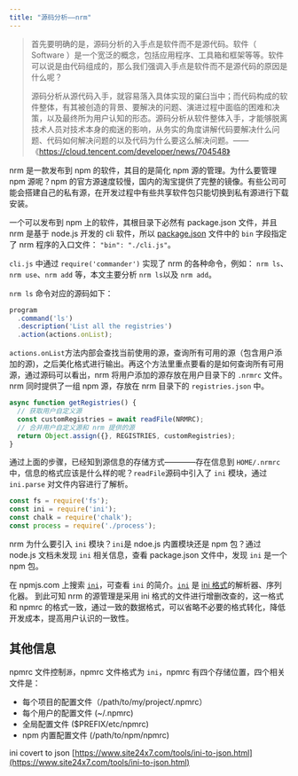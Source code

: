 ```yaml
---
title: "源码分析——nrm"
---
```


> 首先要明确的是，源码分析的入手点是软件而不是源代码。软件（ Software ）是一个宽泛的概念，包括应用程序、工具箱和框架等等。软件可以说是由代码组成的，那么我们强调入手点是软件而不是源代码的原因是什么呢？
>
> 源码分析从源代码入手，就容易落入具体实现的窠臼当中；而代码构成的软件整体，有其被创造的背景、要解决的问题、演进过程中面临的困难和决策，以及最终所为用户认知的形态。源码分析从软件整体入手，才能够脱离技术人员对技术本身的痴迷的影响，从务实的角度讲解代码要解决什么问题、代码如何解决问题的以及代码为什么要这么解决问题。——《https://cloud.tencent.com/developer/news/704548》

nrm 是一款发布到 npm 的软件，其目的是简化 npm 源的管理。为什么要管理 npm 源呢？npm 的官方源速度较慢，国内的淘宝提供了完整的镜像。有些公司可能会搭建自己的私有源，在开发过程中有些共享软件包只能切换到私有源进行下载安装。

一个可以发布到 npm 上的软件，其根目录下必然有 package.json 文件，并且 nrm 是基于 node.js 开发的 cli 软件，所以 [package.json](https://docs.npmjs.com/cli/v8/configuring-npm/package-json#main) 文件中的 `bin` 字段指定了 nrm 程序的入口文件： `"bin": "./cli.js"`。

`cli.js` 中通过 `require('commander')` 实现了 nrm 的各种命令，例如： `nrm ls`、`nrm use`、`nrm add` 等，本文主要分析 `nrm ls`以及 `nrm add`。

`nrm ls` 命令对应的源码如下：

```js
program
  .command('ls')
  .description('List all the registries')
  .action(actions.onList);
```
`actions.onList`方法内部会查找当前使用的源，查询所有可用的源（包含用户添加的源)，之后美化格式进行输出。再这个方法里重点要看的是如何查询所有可用源，通过源码可以看出，nrm 将用户添加的源存放在用户目录下的 `.nrmrc` 文件。nrm 同时提供了一组 npm 源，存放在 nrm 目录下的 `registries.json` 中。

```js
async function getRegistries() {
  // 获取用户自定义源
  const customRegistries = await readFile(NRMRC);
  // 合并用户自定义源和 nrm 提供的源
  return Object.assign({}, REGISTRIES, customRegistries);
}
```

通过上面的步骤，已经知到源信息的存储方式————存在信息到 `HOME/.nrmrc` 中，信息的格式应该是什么样的呢？`readFile`源码中引入了 `ini` 模块，通过 `ini.parse` 对文件内容进行了解析。
```js
const fs = require('fs');
const ini = require('ini');
const chalk = require('chalk');
const process = require('./process');
```
nrm 为什么要引入 `ini` 模块？`ini`是 ndoe.js 内置模块还是 npm 包？通过 node.js 文档未发现 `ini` 相关信息，查看 package.json 文件中，发现 `ini` 是一个 npm 包。

在 npmjs.com 上搜索 [`ini`](https://www.npmjs.com/package/ini)，可查看 `ini` 的简介。[`ini`](https://github.com/npm/ini) 是 [ini 格式](https://en.wikipedia.org/wiki/INI_file)的解析器、序列化器。 到此可知 nrm 的源管理是采用 ini 格式的文件进行增删改查的，这一格式和 npmrc 的格式一致，通过一致的数据格式，可以省略不必要的格式转化，降低开发成本，提高用户认识的一致性。


## 其他信息
npmrc 文件控制`源`，npmrc 文件格式为 `ini`，npmrc 有四个存储位置，四个相关文件是：
- 每个项目的配置文件（/path/to/my/project/.npmrc）
- 每个用户的配置文件 (~/.npmrc)
- 全局配置文件 ($PREFIX/etc/npmrc)
- npm 内置配置文件 (/path/to/npm/npmrc)

ini covert to json
[https://www.site24x7.com/tools/ini-to-json.html](https://www.site24x7.com/tools/ini-to-json.html)
